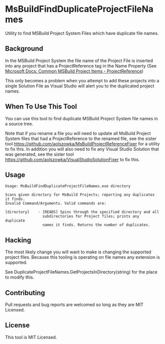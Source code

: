 # MsBuildFindDuplicateProjectFileNames
Utility to find MSBuild Project System Files which have duplicate file names.

## Background
In the MSBuild Project System the file name of the Project File is inserted into any project that has a ProjectReference tag in the Name Property (See [Microsoft Docs: Common MSBuild Project Items - ProjectReference](https://docs.microsoft.com/en-us/visualstudio/msbuild/common-msbuild-project-items?view=vs-2017#projectreference))

This only becomes a problem when you attempt to add these projects into a single Solution File as Visual Studio will alert you to the duplicated project names.

## When To Use This Tool
You can use this tool to find duplicate MSBuild Project System file names in a source tree.

Note that if you rename a file you will need to update all MsBuild Project System files that had a ProjectReference to the renamed file, see the sister tool https://github.com/aolszowka/MsBuildProjectReferenceFixer for a utility to fix this. In addition you will also need to fix any Visual Studio Solution that was generated, see the sister tool https://github.com/aolszowka/VisualStudioSolutionFixer to fix this.

## Usage
```
Usage: MsBuildFindDuplicateProjectFileNames.exe directory

Scans given directory for MsBuild Projects; reporting any duplicates it finds.
Invalid Command/Arguments. Valid commands are:

[directory]    - [READS] Spins through the specified directory and all
                 subdirectories for Project files; prints any duplicate
                 names it finds. Returns the number of duplicates.
```

## Hacking
The most likely change you will want to make is changing the supported project files. Because this tooling is operating on file names any extension is supported.

See DuplicateProjectFileNames.GetProjectsInDirectory(string) for the place to modify this.

## Contributing
Pull requests and bug reports are welcomed so long as they are MIT Licensed.

## License
This tool is MIT Licensed.